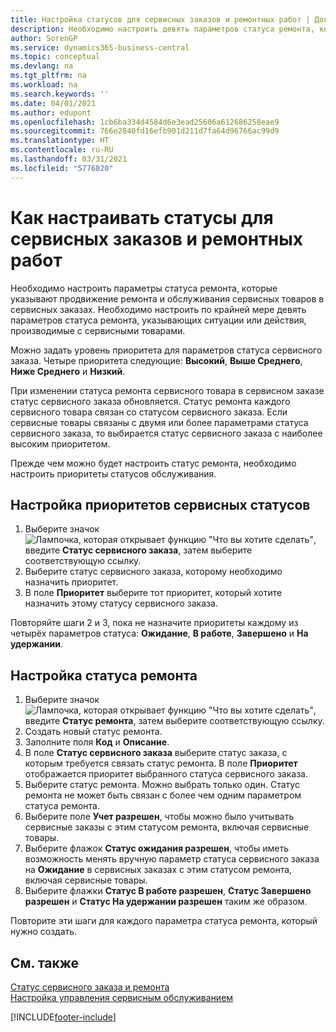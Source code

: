 ```yaml
---
title: Настройка статусов для сервисных заказов и ремонтных работ | Документация Майкрософт
description: Необходимо настроить девять параметров статуса ремонта, которые указывают продвижение ремонта и обслуживания сервисных товаров в сервисных заказах.
author: SorenGP
ms.service: dynamics365-business-central
ms.topic: conceptual
ms.devlang: na
ms.tgt_pltfrm: na
ms.workload: na
ms.search.keywords: ''
ms.date: 04/01/2021
ms.author: edupont
ms.openlocfilehash: 1cb6ba334d4584d6e3ead25606a612686258eae9
ms.sourcegitcommit: 766e2840fd16efb901d211d7fa64d96766ac99d9
ms.translationtype: HT
ms.contentlocale: ru-RU
ms.lasthandoff: 03/31/2021
ms.locfileid: "5776820"
---
```

# <a name="set-up-statuses-for-service-orders-and-repairs"></a>Как настраивать статусы для сервисных заказов и ремонтных работ

Необходимо настроить параметры статуса ремонта, которые указывают продвижение ремонта и обслуживания сервисных товаров в сервисных заказах. Необходимо настроить по крайней мере девять параметров статуса ремонта, указывающих ситуации или действия, производимые с сервисными товарами.  

Можно задать уровень приоритета для параметров статуса сервисного заказа. Четыре приоритета следующие: **Высокий**, **Выше Среднего**, **Ниже Среднего** и **Низкий**.  

При изменении статуса ремонта сервисного товара в сервисном заказе статус сервисного заказа обновляется. Статус ремонта каждого сервисного товара связан со статусом сервисного заказа. Если сервисные товары связаны с двумя или более параметрами статуса сервисного заказа, то выбирается статус сервисного заказа с наиболее высоким приоритетом.  

Прежде чем можно будет настроить статус ремонта, необходимо настроить приоритеты статусов обслуживания.

## <a name="to-set-up-service-status-priorities"></a>Настройка приоритетов сервисных статусов

1. Выберите значок ![Лампочка, которая открывает функцию "Что вы хотите сделать"](media/ui-search/search_small.png "Что вы хотите сделать"), введите **Статус сервисного заказа**, затем выберите соответствующую ссылку.  
2. Выберите статус сервисного заказа, которому необходимо назначить приоритет.  
3. В поле **Приоритет** выберите тот приоритет, который хотите назначить этому статусу сервисного заказа.  

Повторяйте шаги 2 и 3, пока не назначите приоритеты каждому из четырёх параметров статуса: **Ожидание**, **В работе**, **Завершено** и **На удержании**.  

## <a name="to-set-up-a-repair-status"></a>Настройка статуса ремонта

1. Выберите значок ![Лампочка, которая открывает функцию "Что вы хотите сделать"](media/ui-search/search_small.png "Что вы хотите сделать"), введите **Статус ремонта**, затем выберите соответствующую ссылку.
2. Создать новый статус ремонта.  
3. Заполните поля **Код** и **Описание**.  
4. В поле **Статус сервисного заказа** выберите статус заказа, с которым требуется связать статус ремонта. В поле **Приоритет** отображается приоритет выбранного статуса сервисного заказа.  
5. Выберите статус ремонта. Можно выбрать только один. Статус ремонта не может быть связан с более чем одним параметром статуса ремонта.  
6. Выберите поле **Учет разрешен**, чтобы можно было учитывать сервисные заказы с этим статусом ремонта, включая сервисные товары.  
7. Выберите флажок **Статус ожидания разрешен**, чтобы иметь возможность менять вручную параметр статуса сервисного заказа на **Ожидание** в сервисных заказах с этим статусом ремонта, включая сервисные товары.  
8. Выберите флажки **Статус В работе разрешен**, **Статус Завершено разрешен** и **Статус На удержании разрешен** таким же образом.

Повторите эти шаги для каждого параметра статуса ремонта, который нужно создать.

## <a name="see-also"></a>См. также

[Статус сервисного заказа и ремонта](service-service-order-status-and-repair-status.md)  
[Настройка управления сервисным обслуживанием](service-setup-service.md)  


[!INCLUDE[footer-include](includes/footer-banner.md)]